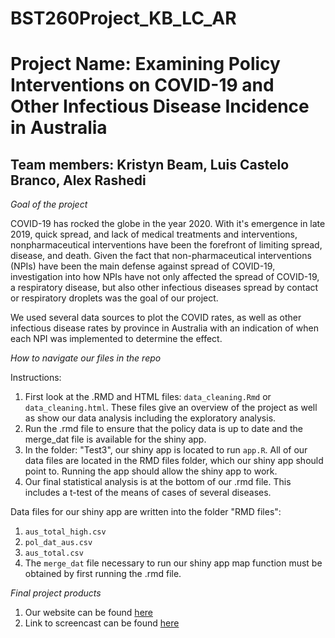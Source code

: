 # BST260Project_KB_LC_AR

# Project Name: Examining Policy Interventions on COVID-19 and Other Infectious Disease Incidence in Australia 
## Team members: Kristyn Beam, Luis Castelo Branco, Alex Rashedi

_Goal of the project_

COVID-19 has rocked the globe in the year 2020. With it's emergence in late 2019, quick spread, and lack of medical treatments and interventions, nonpharmaceutical interventions have been the forefront of limiting spread, disease, and death. Given the fact that non-pharmaceutical interventions (NPIs) have been the main defense against spread of COVID-19, investigation into how NPIs have not only affected the spread of COVID-19, a respiratory disease, but also other infectious diseases spread by contact or respiratory droplets was the goal of our project. 

We used several data sources to plot the COVID rates, as well as other infectious disease rates by province in Australia with an indication of when each NPI was implemented to determine the effect.

_How to navigate our files in the repo_

Instructions:
1. First look at the .RMD and HTML files: `data_cleaning.Rmd` or `data_cleaning.html`. These files give an overview of the project as well as show our data analysis including the exploratory analysis. 
2. Run the .rmd file to ensure that the policy data is up to date and the merge_dat file is available for the shiny app.
3. In the folder: "Test3", our shiny app is located to run `app.R`. All of our data files are located in the RMD files folder, which our shiny app should point to. Running the app should allow the shiny app to work.
4. Our final statistical analysis is at the bottom of our .rmd file. This includes a t-test of the means of cases of several diseases.

Data files for our shiny app are written into the folder "RMD files":

1. `aus_total_high.csv`
2. `pol_dat_aus.csv`
3. `aus_total.csv`
4. The `merge_dat` file necessary to run our shiny app map function must be obtained by first running the .rmd file.

_Final project products_

1. Our website can be found [here](https://sites.google.com/view/kblcar-bst260-final-project/home)
2. Link to screencast can be found [here](www.here.com)  
